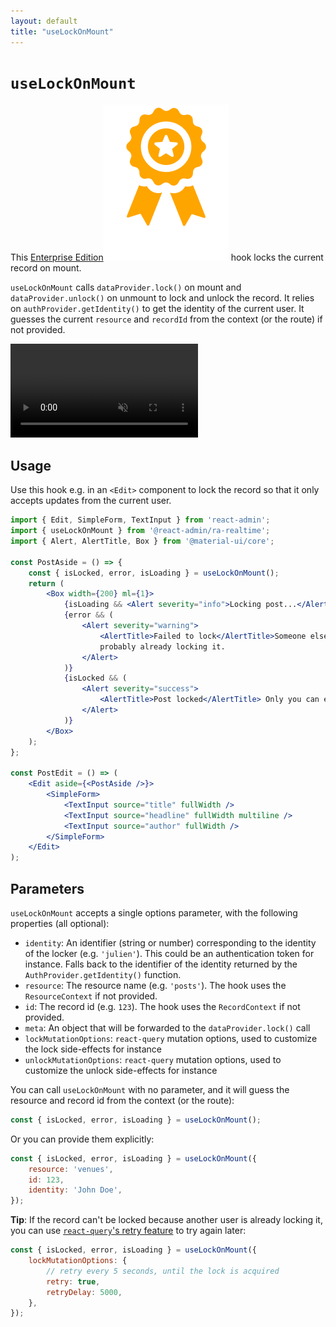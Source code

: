```yaml
---
layout: default
title: "useLockOnMount"
---
```


# `useLockOnMount`

This [Enterprise Edition](https://marmelab.com/ra-enterprise)<img class="icon" src="./img/premium.svg" /> hook locks the current record on mount.

`useLockOnMount` calls `dataProvider.lock()` on mount and `dataProvider.unlock()` on unmount to lock and unlock the record. It relies on `authProvider.getIdentity()` to get the identity of the current user. It guesses the current `resource` and `recordId` from the context (or the route) if not provided.

<video controls autoplay muted loop>
  <source src="./img/useLockOnMount.webm" type="video/webm">
  Your browser does not support the video tag.
</video>


## Usage

Use this hook e.g. in an `<Edit>` component to lock the record so that it only accepts updates from the current user.

```jsx
import { Edit, SimpleForm, TextInput } from 'react-admin';
import { useLockOnMount } from '@react-admin/ra-realtime';
import { Alert, AlertTitle, Box } from '@material-ui/core';

const PostAside = () => {
    const { isLocked, error, isLoading } = useLockOnMount();
    return (
        <Box width={200} ml={1}>
            {isLoading && <Alert severity="info">Locking post...</Alert>}
            {error && (
                <Alert severity="warning">
                    <AlertTitle>Failed to lock</AlertTitle>Someone else is
                    probably already locking it.
                </Alert>
            )}
            {isLocked && (
                <Alert severity="success">
                    <AlertTitle>Post locked</AlertTitle> Only you can edit it.
                </Alert>
            )}
        </Box>
    );
};

const PostEdit = () => (
    <Edit aside={<PostAside />}>
        <SimpleForm>
            <TextInput source="title" fullWidth />
            <TextInput source="headline" fullWidth multiline />
            <TextInput source="author" fullWidth />
        </SimpleForm>
    </Edit>
);
```

## Parameters

`useLockOnMount` accepts a single options parameter, with the following properties (all optional):

-   `identity`: An identifier (string or number) corresponding to the identity of the locker (e.g. `'julien'`). This could be an authentication token for instance. Falls back to the identifier of the identity returned by the `AuthProvider.getIdentity()` function.
-   `resource`: The resource name (e.g. `'posts'`). The hook uses the `ResourceContext` if not provided.
-   `id`: The record id (e.g. `123`). The hook uses the `RecordContext` if not provided.
-   `meta`: An object that will be forwarded to the `dataProvider.lock()` call
-   `lockMutationOptions`: `react-query` mutation options, used to customize the lock side-effects for instance
-   `unlockMutationOptions`: `react-query` mutation options, used to customize the unlock side-effects for instance

You can call `useLockOnMount` with no parameter, and it will guess the resource and record id from the context (or the route):

```jsx
const { isLocked, error, isLoading } = useLockOnMount();
```

Or you can provide them explicitly:

```jsx
const { isLocked, error, isLoading } = useLockOnMount({
    resource: 'venues',
    id: 123,
    identity: 'John Doe',
});
```

**Tip**: If the record can't be locked because another user is already locking it, you can use [`react-query`'s retry feature](https://react-query-v3.tanstack.com/guides/mutations#retry) to try again later:

```jsx
const { isLocked, error, isLoading } = useLockOnMount({
    lockMutationOptions: {
        // retry every 5 seconds, until the lock is acquired
        retry: true,
        retryDelay: 5000,
    },
});
```
